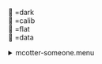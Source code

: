 &#x1F4D9; =dark  
                &#x1F4D5; =calib  
                &#x1F4D8; =flat  
                &#x1F4D7; =data <details><summary>mcotter-someone.menu</summary><blockquote><pre><details><summary>mcotter-someone.cbk</summary><blockquote><pre><details><summary>setupFlat.rcp</summary><blockquote><pre>diffuser	in
cover	out
occ	out
shut	out
calib	out

Integration:0.00 minutes.  Hardware:1.00 minutes. total:1.00 minutes  </pre></blockquote></details><details><summary>setupDark.rcp</summary><blockquote><pre>shut	in

Integration:0.00 minutes.  Hardware:0.00 minutes. total:0.00 minutes  </pre></blockquote></details><details><summary>&#x1F4D9; dark_01wave_1beam_16sums_10rep_BOTH.rcp</summary><blockquote><pre>shut	in
&#x1F4D9; data	rcam	both	656.28	16
&#x1F4D9; data	rcam	both	656.28	16
&#x1F4D9; data	rcam	both	656.28	16
&#x1F4D9; data	rcam	both	656.28	16
&#x1F4D9; data	rcam	both	656.28	16
&#x1F4D9; data	rcam	both	656.28	16
&#x1F4D9; data	rcam	both	656.28	16
&#x1F4D9; data	rcam	both	656.28	16
&#x1F4D9; data	rcam	both	656.28	16
&#x1F4D9; data	rcam	both	656.28	16

Integration:0.90 minutes.  Hardware:0.00 minutes. total:0.90 minutes  </pre></blockquote></details><details><summary>530_FW.rcp</summary><blockquote><pre>prefilterrange	530

Integration:0.00 minutes.  Hardware:0.00 minutes. total:0.00 minutes  </pre></blockquote></details><details><summary>setupFlat.rcp</summary><blockquote><pre>diffuser	in
cover	out
occ	out
shut	out
calib	out

Integration:0.00 minutes.  Hardware:0.00 minutes. total:0.00 minutes  </pre></blockquote></details><details><summary>&#x1F4D8; mcotter-530_5wave__2beam_16sum_4rep_BOTH.rcp</summary><blockquote><pre>&#x1F4D8; data	rcam	both	530.23	16
&#x1F4D8; data	rcam	both	530.26	16
&#x1F4D8; data	rcam	both	530.29	16
&#x1F4D8; data	rcam	both	530.32	16
&#x1F4D8; data	rcam	both	530.35	16
&#x1F4D8; data	tcam	both	530.23	16
&#x1F4D8; data	tcam	both	530.26	16
&#x1F4D8; data	tcam	both	530.29	16
&#x1F4D8; data	tcam	both	530.32	16
&#x1F4D8; data	tcam	both	530.35	16
&#x1F4D8; data	rcam	both	530.23	16
&#x1F4D8; data	rcam	both	530.26	16
&#x1F4D8; data	rcam	both	530.29	16
&#x1F4D8; data	rcam	both	530.32	16
&#x1F4D8; data	rcam	both	530.35	16
&#x1F4D8; data	tcam	both	530.23	16
&#x1F4D8; data	tcam	both	530.26	16
&#x1F4D8; data	tcam	both	530.29	16
&#x1F4D8; data	tcam	both	530.32	16
&#x1F4D8; data	tcam	both	530.35	16
&#x1F4D8; data	rcam	both	530.23	16
&#x1F4D8; data	rcam	both	530.26	16
&#x1F4D8; data	rcam	both	530.29	16
&#x1F4D8; data	rcam	both	530.32	16
&#x1F4D8; data	rcam	both	530.35	16
&#x1F4D8; data	tcam	both	530.23	16
&#x1F4D8; data	tcam	both	530.26	16
&#x1F4D8; data	tcam	both	530.29	16
&#x1F4D8; data	tcam	both	530.32	16
&#x1F4D8; data	tcam	both	530.35	16
&#x1F4D8; data	rcam	both	530.23	16
&#x1F4D8; data	rcam	both	530.26	16
&#x1F4D8; data	rcam	both	530.29	16
&#x1F4D8; data	rcam	both	530.32	16
&#x1F4D8; data	rcam	both	530.35	16
&#x1F4D8; data	tcam	both	530.23	16
&#x1F4D8; data	tcam	both	530.26	16
&#x1F4D8; data	tcam	both	530.29	16
&#x1F4D8; data	tcam	both	530.32	16
&#x1F4D8; data	tcam	both	530.35	16

Integration:3.61 minutes.  Hardware:0.00 minutes. total:3.61 minutes  </pre></blockquote></details><details><summary>setupObserving.rcp</summary><blockquote><pre>shut	in
cover	out
calib	out
occ	in
diffuser	out
shut	out

Integration:0.00 minutes.  Hardware:0.67 minutes. total:0.67 minutes  </pre></blockquote></details><details><summary>&#x1F4D7; mcotter-530_5wave__2beam_16sum_4rep_BOTH.rcp</summary><blockquote><pre>&#x1F4D7; data	rcam	both	530.23	16
&#x1F4D7; data	rcam	both	530.26	16
&#x1F4D7; data	rcam	both	530.29	16
&#x1F4D7; data	rcam	both	530.32	16
&#x1F4D7; data	rcam	both	530.35	16
&#x1F4D7; data	tcam	both	530.23	16
&#x1F4D7; data	tcam	both	530.26	16
&#x1F4D7; data	tcam	both	530.29	16
&#x1F4D7; data	tcam	both	530.32	16
&#x1F4D7; data	tcam	both	530.35	16
&#x1F4D7; data	rcam	both	530.23	16
&#x1F4D7; data	rcam	both	530.26	16
&#x1F4D7; data	rcam	both	530.29	16
&#x1F4D7; data	rcam	both	530.32	16
&#x1F4D7; data	rcam	both	530.35	16
&#x1F4D7; data	tcam	both	530.23	16
&#x1F4D7; data	tcam	both	530.26	16
&#x1F4D7; data	tcam	both	530.29	16
&#x1F4D7; data	tcam	both	530.32	16
&#x1F4D7; data	tcam	both	530.35	16
&#x1F4D7; data	rcam	both	530.23	16
&#x1F4D7; data	rcam	both	530.26	16
&#x1F4D7; data	rcam	both	530.29	16
&#x1F4D7; data	rcam	both	530.32	16
&#x1F4D7; data	rcam	both	530.35	16
&#x1F4D7; data	tcam	both	530.23	16
&#x1F4D7; data	tcam	both	530.26	16
&#x1F4D7; data	tcam	both	530.29	16
&#x1F4D7; data	tcam	both	530.32	16
&#x1F4D7; data	tcam	both	530.35	16
&#x1F4D7; data	rcam	both	530.23	16
&#x1F4D7; data	rcam	both	530.26	16
&#x1F4D7; data	rcam	both	530.29	16
&#x1F4D7; data	rcam	both	530.32	16
&#x1F4D7; data	rcam	both	530.35	16
&#x1F4D7; data	tcam	both	530.23	16
&#x1F4D7; data	tcam	both	530.26	16
&#x1F4D7; data	tcam	both	530.29	16
&#x1F4D7; data	tcam	both	530.32	16
&#x1F4D7; data	tcam	both	530.35	16

Integration:3.61 minutes.  Hardware:0.00 minutes. total:3.61 minutes  </pre></blockquote></details>
Integration:8.13 minutes.  Hardware:1.67 minutes. total:9.80 minutes  </pre></blockquote></details></pre></blockquote></details>
